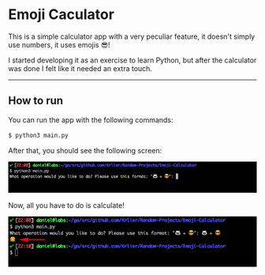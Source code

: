 # Emoji Caculator

This is a simple calculator app with a very peculiar feature, it doesn't simply use numbers, it uses emojis 😎!

I started developing it as an exercise to learn Python, but after the calculator was done I felt like it needed an extra touch.

---

## How to run

You can run the app with the following commands:

```sh
$ python3 main.py
```

After that, you should see the following screen:

![Calculator](images/image1.png)

Now, all you have to do is calculate!

![Calculator  Running](images/image2.png)